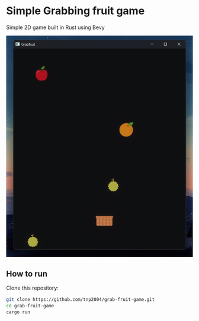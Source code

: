 # Simple Grabbing fruit game

Simple 2D game built in Rust using Bevy

![Game Screenshot](preview.png)

## How to run

Clone this repository:
```bash
git clone https://github.com/tnp2004/grab-fruit-game.git
cd grab-fruit-game
cargo run
```